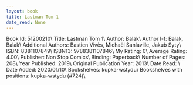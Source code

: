 ```yaml
---
layout: book
title: Lastman Tom 1
date_read: None
---
```


Book Id: 51200210\ 
Title: Lastman Tom 1\ 
Author: Balak\ 
Author l-f: Balak, Balak\ 
Additional Authors: Bastien Vivès, Michaël Sanlaville, Jakub Syty\ 
ISBN: 8381107849\ 
ISBN13: 9788381107846\ 
My Rating: 0\ 
Average Rating: 4.00\ 
Publisher: Non Stop Comics\ 
Binding: Paperback\ 
Number of Pages: 208\ 
Year Published: 2019\ 
Original Publication Year: 2013\ 
Date Read: \ 
Date Added: 2020/01/10\ 
Bookshelves: kupka-wstydu\ 
Bookshelves with positions: kupka-wstydu (#724)\ 

